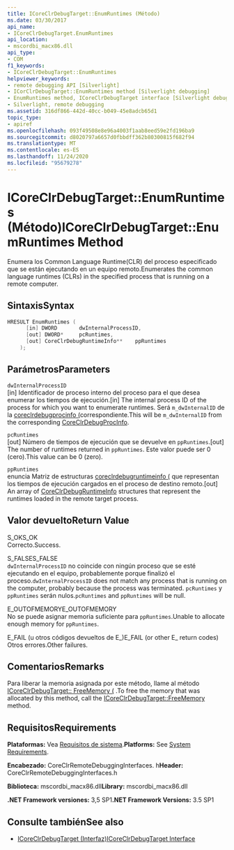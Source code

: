 ```yaml
---
title: ICoreClrDebugTarget::EnumRuntimes (Método)
ms.date: 03/30/2017
api_name:
- ICoreClrDebugTarget.EnumRuntimes
api_location:
- mscordbi_macx86.dll
api_type:
- COM
f1_keywords:
- ICoreClrDebugTarget::EnumRuntimes
helpviewer_keywords:
- remote debugging API [Silverlight]
- ICorClrDebugTarget::EnumRuntimes method [Silverlight debugging]
- EnumRuntimes method, ICoreClrDebugTarget interface [Silverlight debugging]
- Silverlight, remote debugging
ms.assetid: 316df866-442d-40cc-b049-45e8adcb65d1
topic_type:
- apiref
ms.openlocfilehash: 093f49508e8e96a4003f1aab8eed59e2fd196ba9
ms.sourcegitcommit: d8020797a6657d0fbbdff362b80300815f682f94
ms.translationtype: MT
ms.contentlocale: es-ES
ms.lasthandoff: 11/24/2020
ms.locfileid: "95679278"
---
```

# <a name="icoreclrdebugtargetenumruntimes-method"></a><span data-ttu-id="edcfa-102">ICoreClrDebugTarget::EnumRuntimes (Método)</span><span class="sxs-lookup"><span data-stu-id="edcfa-102">ICoreClrDebugTarget::EnumRuntimes Method</span></span>

<span data-ttu-id="edcfa-103">Enumera los Common Language Runtime(CLR) del proceso especificado que se están ejecutando en un equipo remoto.</span><span class="sxs-lookup"><span data-stu-id="edcfa-103">Enumerates the common language runtimes (CLRs) in the specified process that is running on a remote computer.</span></span>  
  
## <a name="syntax"></a><span data-ttu-id="edcfa-104">Sintaxis</span><span class="sxs-lookup"><span data-stu-id="edcfa-104">Syntax</span></span>  
  
```cpp  
HRESULT EnumRuntimes (  
      [in] DWORD       dwInternalProcessID,  
      [out] DWORD*     pcRuntimes,  
      [out] CoreClrDebugRuntimeInfo**    ppRuntimes  
    );  
```  
  
## <a name="parameters"></a><span data-ttu-id="edcfa-105">Parámetros</span><span class="sxs-lookup"><span data-stu-id="edcfa-105">Parameters</span></span>  

 `dwInternalProcessID`  
 <span data-ttu-id="edcfa-106">[in] Identificador de proceso interno del proceso para el que desea enumerar los tiempos de ejecución.</span><span class="sxs-lookup"><span data-stu-id="edcfa-106">[in] The internal process ID of the process for which you want to enumerate runtimes.</span></span> <span data-ttu-id="edcfa-107">Será `m_dwInternalID` de la [coreclrdebugprocinfo (](coreclrdebugprocinfo-structure.md)correspondiente.</span><span class="sxs-lookup"><span data-stu-id="edcfa-107">This will be `m_dwInternalID` from the corresponding [CoreClrDebugProcInfo](coreclrdebugprocinfo-structure.md).</span></span>  
  
 `pcRuntimes`  
 <span data-ttu-id="edcfa-108">[out] Número de tiempos de ejecución que se devuelve en `ppRuntimes`.</span><span class="sxs-lookup"><span data-stu-id="edcfa-108">[out] The number of runtimes returned in `ppRuntimes`.</span></span> <span data-ttu-id="edcfa-109">Este valor puede ser 0 (cero).</span><span class="sxs-lookup"><span data-stu-id="edcfa-109">This value can be 0 (zero).</span></span>  
  
 `ppRuntimes`  
 <span data-ttu-id="edcfa-110">enuncia Matriz de estructuras [coreclrdebugruntimeinfo (](coreclrdebugruntimeinfo-structure.md) que representan los tiempos de ejecución cargados en el proceso de destino remoto.</span><span class="sxs-lookup"><span data-stu-id="edcfa-110">[out] An array of [CoreClrDebugRuntimeInfo](coreclrdebugruntimeinfo-structure.md) structures that represent the runtimes loaded in the remote target process.</span></span>  
  
## <a name="return-value"></a><span data-ttu-id="edcfa-111">Valor devuelto</span><span class="sxs-lookup"><span data-stu-id="edcfa-111">Return Value</span></span>  

 <span data-ttu-id="edcfa-112">S_OK</span><span class="sxs-lookup"><span data-stu-id="edcfa-112">S_OK</span></span>  
 <span data-ttu-id="edcfa-113">Correcto.</span><span class="sxs-lookup"><span data-stu-id="edcfa-113">Success.</span></span>  
  
 <span data-ttu-id="edcfa-114">S_FALSE</span><span class="sxs-lookup"><span data-stu-id="edcfa-114">S_FALSE</span></span>  
 <span data-ttu-id="edcfa-115">`dwInternalProcessID` no coincide con ningún proceso que se esté ejecutando en el equipo, probablemente porque finalizó el proceso.</span><span class="sxs-lookup"><span data-stu-id="edcfa-115">`dwInternalProcessID` does not match any process that is running on the computer, probably because the process was terminated.</span></span> <span data-ttu-id="edcfa-116">`pcRuntimes` y `ppRuntimes` serán nulos.</span><span class="sxs-lookup"><span data-stu-id="edcfa-116">`pcRuntimes` and `ppRuntimes` will be null.</span></span>  
  
 <span data-ttu-id="edcfa-117">E_OUTOFMEMORY</span><span class="sxs-lookup"><span data-stu-id="edcfa-117">E_OUTOFMEMORY</span></span>  
 <span data-ttu-id="edcfa-118">No se puede asignar memoria suficiente para `ppRuntimes`.</span><span class="sxs-lookup"><span data-stu-id="edcfa-118">Unable to allocate enough memory for `ppRuntimes`.</span></span>  
  
 <span data-ttu-id="edcfa-119">E_FAIL (u otros códigos devueltos de E_)</span><span class="sxs-lookup"><span data-stu-id="edcfa-119">E_FAIL (or other E_ return codes)</span></span>  
 <span data-ttu-id="edcfa-120">Otros errores.</span><span class="sxs-lookup"><span data-stu-id="edcfa-120">Other failures.</span></span>  
  
## <a name="remarks"></a><span data-ttu-id="edcfa-121">Comentarios</span><span class="sxs-lookup"><span data-stu-id="edcfa-121">Remarks</span></span>  

 <span data-ttu-id="edcfa-122">Para liberar la memoria asignada por este método, llame al método [ICoreClrDebugTarget:: FreeMemory (](icoreclrdebugtarget-freememory-method.md) .</span><span class="sxs-lookup"><span data-stu-id="edcfa-122">To free the memory that was allocated by this method, call the [ICoreClrDebugTarget::FreeMemory](icoreclrdebugtarget-freememory-method.md) method.</span></span>  
  
## <a name="requirements"></a><span data-ttu-id="edcfa-123">Requisitos</span><span class="sxs-lookup"><span data-stu-id="edcfa-123">Requirements</span></span>  

 <span data-ttu-id="edcfa-124">**Plataformas:** Vea [Requisitos de sistema](../../get-started/system-requirements.md).</span><span class="sxs-lookup"><span data-stu-id="edcfa-124">**Platforms:** See [System Requirements](../../get-started/system-requirements.md).</span></span>  
  
 <span data-ttu-id="edcfa-125">**Encabezado:** CoreClrRemoteDebuggingInterfaces. h</span><span class="sxs-lookup"><span data-stu-id="edcfa-125">**Header:** CoreClrRemoteDebuggingInterfaces.h</span></span>  
  
 <span data-ttu-id="edcfa-126">**Biblioteca:** mscordbi_macx86.dll</span><span class="sxs-lookup"><span data-stu-id="edcfa-126">**Library:** mscordbi_macx86.dll</span></span>  
  
 <span data-ttu-id="edcfa-127">**.NET Framework versiones:** 3,5 SP1</span><span class="sxs-lookup"><span data-stu-id="edcfa-127">**.NET Framework Versions:** 3.5 SP1</span></span>  
  
## <a name="see-also"></a><span data-ttu-id="edcfa-128">Consulte también</span><span class="sxs-lookup"><span data-stu-id="edcfa-128">See also</span></span>

- [<span data-ttu-id="edcfa-129">ICoreClrDebugTarget (Interfaz)</span><span class="sxs-lookup"><span data-stu-id="edcfa-129">ICoreClrDebugTarget Interface</span></span>](icoreclrdebugtarget-interface.md)
